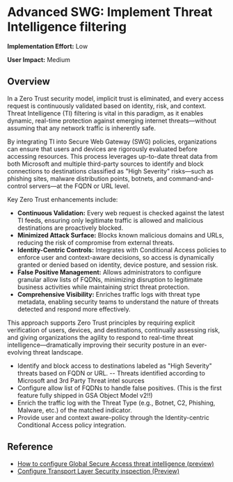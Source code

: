 ﻿# Advanced SWG: Implement Threat Intelligence filtering

**Implementation Effort:** Low

**User Impact:** Medium
 
## Overview

In a Zero Trust security model, implicit trust is eliminated, and every access request is continuously validated based on identity, risk, and context. Threat Intelligence (TI) filtering is vital in this paradigm, as it enables dynamic, real-time protection against emerging internet threats—without assuming that any network traffic is inherently safe.

By integrating TI into Secure Web Gateway (SWG) policies, organizations can ensure that users and devices are rigorously evaluated before accessing resources. This process leverages up-to-date threat data from both Microsoft and multiple third-party sources to identify and block connections to destinations classified as "High Severity" risks—such as phishing sites, malware distribution points, botnets, and command-and-control servers—at the FQDN or URL level.

Key Zero Trust enhancements include:

- **Continuous Validation:** Every web request is checked against the latest TI feeds, ensuring only legitimate traffic is allowed and malicious destinations are proactively blocked.
- **Minimized Attack Surface:** Blocks known malicious domains and URLs, reducing the risk of compromise from external threats.
- **Identity-Centric Controls:** Integrates with Conditional Access policies to enforce user and context-aware decisions, so access is dynamically granted or denied based on identity, device posture, and session risk.
- **False Positive Management:** Allows administrators to configure granular allow lists of FQDNs, minimizing disruption to legitimate business activities while maintaining strict threat protection.
- **Comprehensive Visibility:** Enriches traffic logs with threat type metadata, enabling security teams to understand the nature of threats detected and respond more effectively.

This approach supports Zero Trust principles by requiring explicit verification of users, devices, and destinations, continually assessing risk, and giving organizations the agility to respond to real-time threat intelligence—dramatically improving their security posture in an ever-evolving threat landscape.

- Identify and block access to destinations labeled as "High Severity" threats based on FQDN or URL.
  -- Threats identified according to Microsoft and 3rd Party Threat intel sources
- Configure allow list of FQDNs to handle false positives. (This is the first feature fully shipped in GSA Object Model v2!!)
- Enrich the traffic log with the Threat Type (e.g., Botnet, C2, Phishing, Malware, etc.) of the matched indicator.
- Provide user and context aware-policy through the Identity-centric Conditional Access policy integration.

## Reference
- [How to configure Global Secure Access threat intelligence (preview)](https://learn.microsoft.com/en-us/entra/global-secure-access/how-to-configure-threat-intelligence)
- [Configure Transport Layer Security inspection (Preview)](https://learn.microsoft.com/en-us/entra/global-secure-access/how-to-transport-layer-security)

